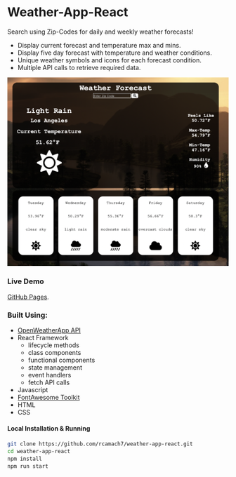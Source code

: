 # Weather-App-React

Search using Zip-Codes for daily and weekly weather forecasts!

- Display current forecast and temperature max and mins.
- Display five day forecast with temperature and weather conditions.
- Unique weather symbols and icons for each forecast condition.
- Multiple API calls to retrieve required data.

![Screenshot](demo.png)

### Live Demo

[GitHub Pages](google.com).

### Built Using:

- [OpenWeatherApp API](https://openweathermap.org)
- React Framework
  - lifecycle methods
  - class components
  - functional components
  - state management
  - event handlers
  - fetch API calls
- Javascript
- [FontAwesome Toolkit](https://fontawesome.com)
- HTML
- CSS

#### Local Installation & Running

```bash
git clone https://github.com/rcamach7/weather-app-react.git
cd weather-app-react
npm install
npm run start
```
